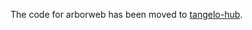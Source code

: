 
The code for arborweb has been moved to [tangelo-hub](https://github.com/tangelo-hub/tangelo-hub).

